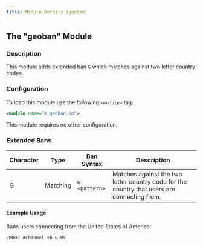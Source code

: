 ```yaml
---
title: Module Details (geoban)
---
```


## The "geoban" Module

### Description

This module adds extended ban `G` which matches against two letter country codes. 

### Configuration

To load this module use the following `<module>` tag:

```xml
<module name="m_geoban.so">
```

This module requires no other configuration.

### Extended Bans

Character | Type     | Ban Syntax    | Description
--------- | -------- | ------------- | -----------
G         | Matching | `G:<pattern>` | Matches against the two letter country code for the country that users are connecting from.

#### Example Usage

Bans users connecting from the United States of America:

```plaintext
/MODE #channel +b G:US
```
